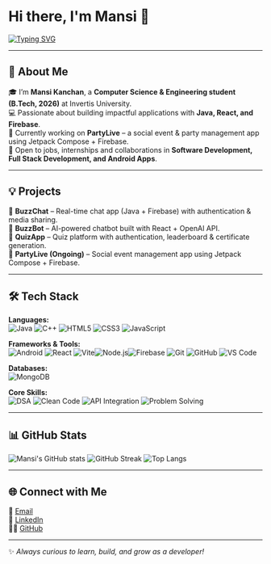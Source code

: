 # Hi there, I'm Mansi 👋  

[![Typing SVG](https://readme-typing-svg.herokuapp.com?font=Fira+Code&size=24&pause=1000&color=F77DF7&center=true&vCenter=true&width=600&lines=Aspiring+Software+Engineer;Web+Developer+%7C+Android+Developer;React.js+%7C+Node.js+%7C+MongoDB;Java+%7C+Firebase+%7C+Full+Stack+Enthusiast;Always+Learning+%26+Building)](https://git.io/typing-svg)  

---

## 🚀 About Me  
🎓 I’m **Mansi Kanchan**, a **Computer Science & Engineering student (B.Tech, 2026)** at Invertis University.  
💻 Passionate about building impactful applications with **Java, React, and Firebase**.  
📱 Currently working on **PartyLive** – a social event & party management app using Jetpack Compose + Firebase.  
🌟 Open to jobs, internships and collaborations in **Software Development, Full Stack Development, and Android Apps**.  

---

## 💡 Projects  

🔹 **BuzzChat** – Real-time chat app (Java + Firebase) with authentication & media sharing.  
🔹 **BuzzBot** – AI-powered chatbot built with React + OpenAI API.  
🔹 **QuizApp** – Quiz platform with authentication, leaderboard & certificate generation.  
🔹 **PartyLive (Ongoing)** – Social event management app using Jetpack Compose + Firebase.  

---

## 🛠️ Tech Stack  

**Languages:**  
![Java](https://img.shields.io/badge/Java-orange?style=for-the-badge&logo=openjdk&logoColor=white)  ![C++](https://img.shields.io/badge/C++-blue?style=for-the-badge&logo=cplusplus&logoColor=white)  ![HTML5](https://img.shields.io/badge/HTML5-E34F26?style=for-the-badge&logo=html5&logoColor=white)  ![CSS3](https://img.shields.io/badge/CSS3-1572B6?style=for-the-badge&logo=css3&logoColor=white)  ![JavaScript](https://img.shields.io/badge/JavaScript-yellow?style=for-the-badge&logo=javascript&logoColor=black)  

**Frameworks & Tools:**  
![Android](https://img.shields.io/badge/Android_Studio-3DDC84?style=for-the-badge&logo=androidstudio&logoColor=white)  ![React](https://img.shields.io/badge/React-20232A?style=for-the-badge&logo=react&logoColor=61DAFB) ![Vite](https://img.shields.io/badge/Vite-646CFF?style=for-the-badge&logo=vite&logoColor=FFD62E)![Node.js](https://img.shields.io/badge/Node.js-339933?style=for-the-badge&logo=nodedotjs&logoColor=white)![Firebase](https://img.shields.io/badge/Firebase-ffca28?style=for-the-badge&logo=firebase&logoColor=black)  ![Git](https://img.shields.io/badge/Git-F05033?style=for-the-badge&logo=git&logoColor=white)  ![GitHub](https://img.shields.io/badge/GitHub-181717?style=for-the-badge&logo=github&logoColor=white)  ![VS Code](https://img.shields.io/badge/VS_Code-0078D4?style=for-the-badge&logo=visualstudiocode&logoColor=white)  

**Databases:**  
![MongoDB](https://img.shields.io/badge/MongoDB-4EA94B?style=for-the-badge&logo=mongodb&logoColor=white)  

**Core Skills:**  
![DSA](https://img.shields.io/badge/DSA-323330?style=for-the-badge&logo=codeforces&logoColor=white) ![Clean Code](https://img.shields.io/badge/Clean_Code-2C2C2C?style=for-the-badge&logo=checkmarx&logoColor=white) ![API Integration](https://img.shields.io/badge/API_Integration-005571?style=for-the-badge&logo=fastapi&logoColor=white) ![Problem Solving](https://img.shields.io/badge/Problem_Solving-02569B?style=for-the-badge&logo=hackerrank&logoColor=white)  

---

## 📊 GitHub Stats  

![Mansi's GitHub stats](https://github-readme-stats.vercel.app/api?username=mansikanchan2003&show_icons=true&theme=radical)  ![GitHub Streak](https://github-readme-streak-stats.herokuapp.com/?user=mansikanchan2003&theme=radical)  ![Top Langs](https://github-readme-stats.vercel.app/api/top-langs/?username=mansikanchan2003&layout=compact&theme=radical)  

---

## 🌐 Connect with Me  

📧 [Email](mailto:kanchan.mansi2003@gmail.com)  
💼 [LinkedIn](https://linkedin.com/in/mansi-kanchan-7924b0196)  
👩‍💻 [GitHub](https://github.com/mansikanchan2003)  

---

✨ *Always curious to learn, build, and grow as a developer!*  
